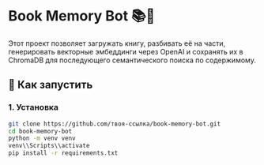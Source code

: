 # Book Memory Bot 📚🧠

Этот проект позволяет загружать книгу, разбивать её на части, генерировать векторные эмбеддинги через OpenAI и сохранять их в ChromaDB для последующего семантического поиска по содержимому.

## 🚀 Как запустить

### 1. Установка

```bash
git clone https://github.com/твоя-ссылка/book-memory-bot.git
cd book-memory-bot
python -m venv venv
venv\\Scripts\\activate
pip install -r requirements.txt
